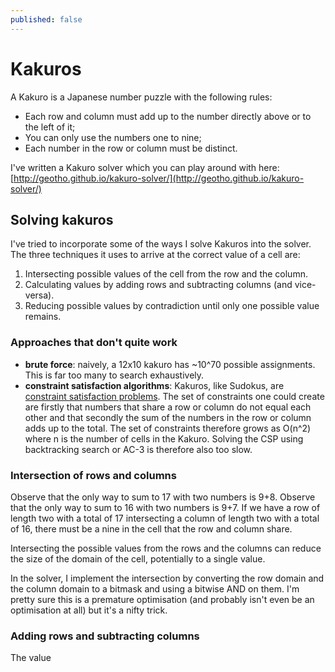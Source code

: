 ```yaml
---
published: false
---
```

# Kakuros

A Kakuro is a Japanese number puzzle with the following rules:
  - Each row and column must add up to the number directly above or to the left of it;
  - You can only use the numbers one to nine;
  - Each number in the row or column must be distinct.

I've written a Kakuro solver which you can play around with here: [http://geotho.github.io/kakuro-solver/](http://geotho.github.io/kakuro-solver/)

## Solving kakuros

I've tried to incorporate some of the ways I solve Kakuros into the solver. The three techniques it uses to arrive at the correct value of a cell are:
  1. Intersecting possible values of the cell from the row and the column.
  2. Calculating values by adding rows and subtracting columns (and vice-versa).
  3. Reducing possible values by contradiction until only one possible value remains.

### Approaches that don't quite work
  - **brute force**: naively, a 12x10 kakuro has ~10^70 possible assignments. This is far too many to search exhaustively.
  - **constraint satisfaction algorithms**: Kakuros, like Sudokus, are [constraint satisfaction problems](https://en.wikipedia.org/wiki/Constraint_satisfaction_problem). The set of constraints one could create are firstly that numbers that share a row or column do not equal each other and that secondly the sum of the numbers in the row or column adds up to the total. The set of constraints therefore grows as O(n^2) where n is the number of cells in the Kakuro. Solving the CSP using backtracking search or AC-3 is therefore also too slow.
  
### Intersection of rows and columns

Observe that the only way to sum to 17 with two numbers is 9+8. Observe that the only way to sum to 16 with two numbers is 9+7. If we have a row of length two with a total of 17 intersecting a column of length two with a total of 16, there must be a nine in the cell that the row and column share.

Intersecting the possible values from the rows and the columns can reduce the size of the domain of the cell, potentially to a single value.

In the solver, I implement the intersection by converting the row domain and the column domain to a bitmask and using a bitwise AND on them. I'm pretty sure this is a premature optimisation (and probably isn't even be an optimisation at all) but it's a nifty trick.

### Adding rows and subtracting columns

The value 

 
